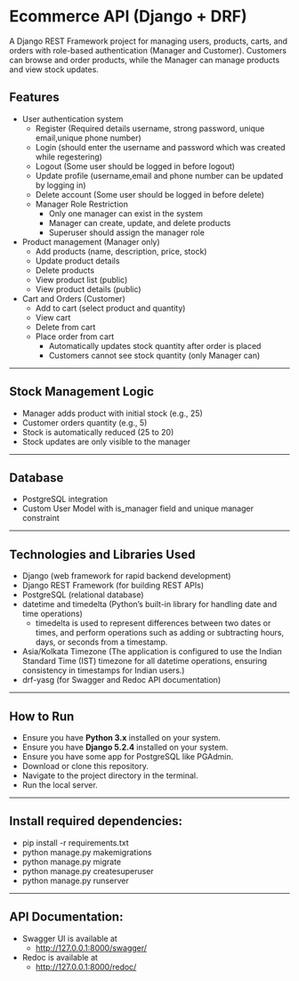 # Ecommerce API (Django + DRF)

A Django REST Framework project for managing users, products, carts, and orders with role-based authentication (Manager and Customer).
Customers can browse and order products, while the Manager can manage products and view stock updates.

## Features

- User authentication system
  - Register (Required details username, strong password, unique email,unique phone number)
  - Login (should enter the username and password which was created while regestering)
  - Logout (Some user should be logged in before logout)
  - Update profile (username,email and phone number can be updated by logging in)
  - Delete account (Some user should be logged in before delete)
  - Manager Role Restriction
    - Only one manager can exist in the system
    - Manager can create, update, and delete products
    - Superuser should assign the manager role
- Product management (Manager only)
  - Add products (name, description, price, stock)
  - Update product details
  - Delete products
  - View product list (public)
  - View product details (public)
- Cart and Orders (Customer)
  - Add to cart (select product and quantity)
  - View cart
  - Delete from cart
  - Place order from cart
    - Automatically updates stock quantity after order is placed
    - Customers cannot see stock quantity (only Manager can)

---

## Stock Management Logic

- Manager adds product with initial stock (e.g., 25)
- Customer orders quantity (e.g., 5)
- Stock is automatically reduced (25 to 20)
- Stock updates are only visible to the manager

---

## Database

- PostgreSQL integration
- Custom User Model with is_manager field and unique manager constraint

---

## Technologies and Libraries Used

- Django (web framework for rapid backend development)
- Django REST Framework (for building REST APIs)
- PostgreSQL (relational database)
- datetime and timedelta (Python’s built-in library for handling date and time operations)
  - timedelta is used to represent differences between two dates or times, and perform operations such as adding or subtracting hours, days, or seconds from a timestamp.
- Asia/Kolkata Timezone (The application is configured to use the Indian Standard Time (IST) timezone for all datetime operations, ensuring consistency in timestamps for Indian users.)
- drf-yasg (for Swagger and Redoc API documentation)

---

## How to Run

- Ensure you have **Python 3.x** installed on your system.
- Ensure you have **Django 5.2.4** installed on your system.
- Ensure you have some app for PostgreSQL like PGAdmin.
- Download or clone this repository.
- Navigate to the project directory in the terminal.
- Run the local server.

---

## Install required dependencies:

- pip install -r requirements.txt
- python manage.py makemigrations
- python manage.py migrate
- python manage.py createsuperuser
- python manage.py runserver

---

## API Documentation:

- Swagger UI is available at
  - http://127.0.0.1:8000/swagger/
- Redoc is available at
  - http://127.0.0.1:8000/redoc/
